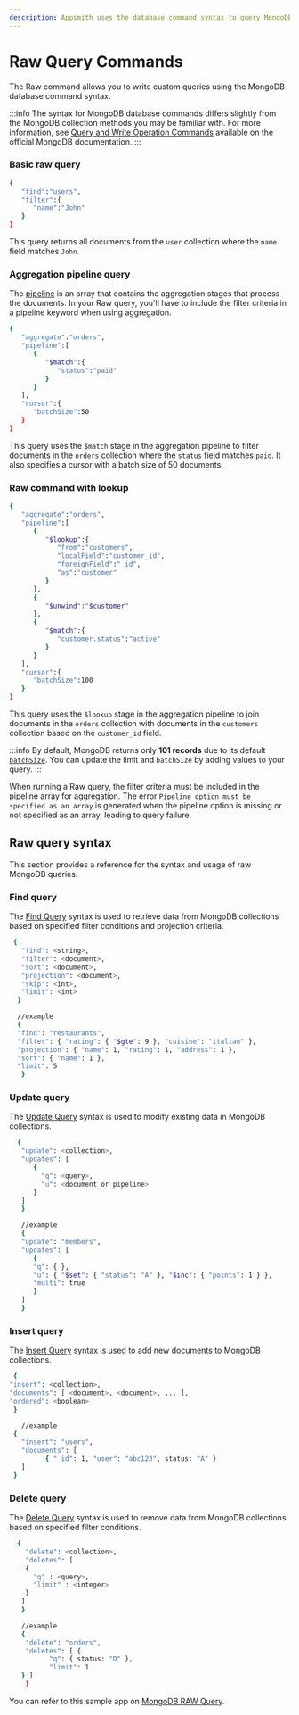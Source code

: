 ```yaml
---
description: Appsmith uses the database command syntax to query MongoDB
---
```


# Raw Query Commands

The Raw command allows you to write custom queries using the MongoDB database command syntax. 


:::info
The syntax for MongoDB database commands differs slightly from the MongoDB collection methods you may be familiar with. For more information, see [Query and Write Operation Commands](https://docs.mongodb.com/manual/reference/command/nav-crud/) available on the official MongoDB documentation.
:::

### Basic raw query

```bash
{
   "find":"users",
   "filter":{
      "name":"John"
   }
}
```
This query returns all documents from the `user` collection where the `name` field matches `John`.

### Aggregation pipeline query

The [pipeline](https://www.mongodb.com/docs/manual/core/aggregation-pipeline/) is an array that contains the aggregation stages that process the documents. In your Raw query, you'll have to include the filter criteria in a pipeline keyword when using aggregation.


```bash
{
   "aggregate":"orders",
   "pipeline":[
      {
         "$match":{
            "status":"paid"
         }
      }
   ],
   "cursor":{
      "batchSize":50
   }
}

```

This query uses the `$match` stage in the aggregation pipeline to filter documents in the `orders` collection where the `status` field matches `paid`. It also specifies a cursor with a batch size of 50 documents.

### Raw command with lookup

```bash
{
   "aggregate":"orders",
   "pipeline":[
      {
         "$lookup":{
            "from":"customers",
            "localField":"customer_id",
            "foreignField":"_id",
            "as":"customer"
         }
      },
      {
         "$unwind":"$customer"
      },
      {
         "$match":{
            "customer.status":"active"
         }
      }
   ],
   "cursor":{
      "batchSize":100
   }
}
```
This query uses the `$lookup` stage in the aggregation pipeline to join documents in the `orders` collection with documents in the `customers` collection based on the `customer_id` field. 

:::info
By default, MongoDB returns only **101 records** due to its default [`batchSize`](https://docs.mongodb.com/manual/tutorial/iterate-a-cursor/). You can update the limit and `batchSize` by adding values to your query.
:::

When running a Raw query, the filter criteria must be included in the pipeline array for aggregation. The error `Pipeline option must be specified as an array` is generated when the pipeline option is missing or not specified as an array, leading to query failure.




<ZoomImage src="/img/Datasources__MongoDB__Pipeline_Keyword_not_supplied__Error_Generated.png" alt="Configure PostgreSQL Datasource" caption="The error generated when the pipeline keyword  isn't added" />


## Raw query syntax
This section provides a reference for the syntax and usage of raw MongoDB queries.


###  Find query
The [Find Query](https://docs.mongodb.com/manual/reference/command/find/) syntax is used to retrieve data from MongoDB collections based on specified filter conditions and projection criteria.

   ```bash
    {
      "find": <string>,
      "filter": <document>,
      "sort": <document>,
      "projection": <document>,
      "skip": <int>,
      "limit": <int>
     }

     //example
     {
     "find": "restaurants",
     "filter": { "rating": { "$gte": 9 }, "cuisine": "italian" },
     "projection": { "name": 1, "rating": 1, "address": 1 },
     "sort": { "name": 1 },
     "limit": 5
      }
   ```


###  Update query
The [Update Query](https://docs.mongodb.com/manual/reference/command/update/#dbcmd.update) syntax is used to modify existing data in MongoDB collections.


   ```bash
     {
      "update": <collection>,
      "updates": [
         {
           "q": <query>,
           "u": <document or pipeline>
         }
      ]
      }     

      //example
      {    
      "update": "members",
      "updates": [
         { 
         "q": { }, 
         "u": { "$set": { "status": "A" }, "$inc": { "points": 1 } }, 
         "multi": true 
         }
      ]
      }
   ```

###  Insert query
The [Insert Query](https://docs.mongodb.com/manual/reference/command/insert/) syntax is used to add new documents to MongoDB collections.


   ```bash
    {
   "insert": <collection>,
   "documents": [ <document>, <document>, ... ],
   "ordered": <boolean>
    }  

      //example
    {
      "insert": "users",
      "documents": [ 
            { "_id": 1, "user": "abc123", status: "A" } 
      ]
    }
   ```
###  Delete query
The [Delete Query](https://docs.mongodb.com/manual/reference/command/delete/) syntax is used to remove data from MongoDB collections based on specified filter conditions.


   ```bash
     {
       "delete": <collection>,
       "deletes": [
       {
         "q" : <query>,
         "limit" : <integer>
       }
      ]
      }

      //example
      {
       "delete": "orders",
       "deletes": [ { 
             "q": { status: "D" }, 
             "limit": 1 
      } ]
       }
   ```

You can refer to this sample app on [MongoDB RAW Query](https://app.appsmith.com/applications/61e022f1eb0501052b9fa205/pages/6229a205f782567d61f16d2f).
